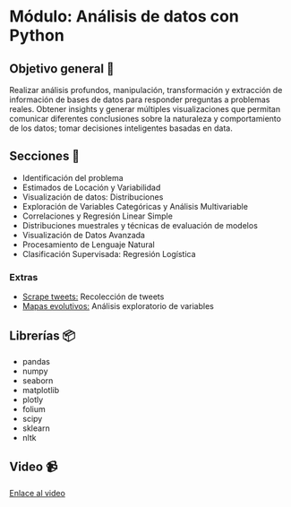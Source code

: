 # Módulo: Análisis de datos con Python

## Objetivo general 🎯 

Realizar análisis profundos, manipulación, transformación y extracción de información de bases de datos para responder preguntas a problemas reales. Obtener insights y generar múltiples visualizaciones que permitan comunicar diferentes conclusiones sobre la naturaleza y comportamiento de los datos; tomar decisiones inteligentes basadas en data.

## Secciones 📖

* Identificación del problema
* Estimados de Locación y Variabilidad
* Visualización de datos: Distribuciones
* Exploración de Variables Categóricas y Análisis Multivariable
* Correlaciones y Regresión Linear Simple
* Distribuciones muestrales y técnicas de evaluación de modelos
* Visualización de Datos Avanzada
* Procesamiento de Lenguaje Natural
* Clasificación Supervisada: Regresión Logística 

### Extras

* [Scrape tweets:](./scraping.ipynb) Recolección de tweets
* [Mapas evolutivos:](./mapas.ipynb) Análisis exploratorio de variables 

## Librerías 📦
* pandas
* numpy
* seaborn
* matplotlib
* plotly
* folium
* scipy
* sklearn
* nltk

## Video :video_camera:
[Enlace al video](https://drive.google.com/file/d/1sqTTgAowF4YDQPxHg8dnY_tE3LbX4bZG/view?usp=sharing)
